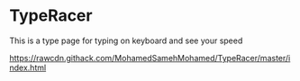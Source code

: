 # TypeRacer
This is a type page for typing on keyboard and see your speed 

https://rawcdn.githack.com/MohamedSamehMohamed/TypeRacer/master/index.html
